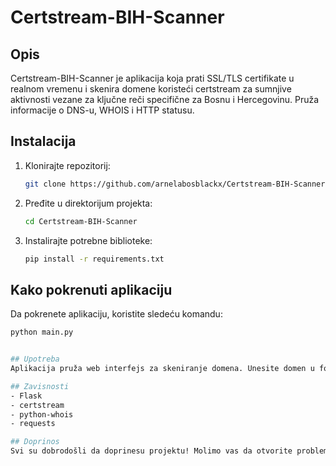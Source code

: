 # Certstream-BIH-Scanner

## Opis
Certstream-BIH-Scanner je aplikacija koja prati SSL/TLS certifikate u realnom vremenu i skenira domene koristeći certstream za sumnjive aktivnosti vezane za ključne reči specifične za Bosnu i Hercegovinu. Pruža informacije o DNS-u, WHOIS i HTTP statusu.


## Instalacija
1. Klonirajte repozitorij:
   ```bash
   git clone https://github.com/arnelabosblackx/Certstream-BIH-Scanner.git

2. Pređite u direktorijum projekta:
   ```bash
   cd Certstream-BIH-Scanner
3. Instalirajte potrebne biblioteke:
   ```bash
   pip install -r requirements.txt

## Kako pokrenuti aplikaciju
Da pokrenete aplikaciju, koristite sledeću komandu:
```bash
python main.py


## Upotreba
Aplikacija pruža web interfejs za skeniranje domena. Unesite domen u formu i pritisnite "Skeniraj" da biste proverili njegove statusne informacije.

## Zavisnosti
- Flask
- certstream
- python-whois
- requests

## Doprinos
Svi su dobrodošli da doprinesu projektu! Molimo vas da otvorite problem ili pošaljete zahtjev za povlačenje sa svojim prijedlozima.




